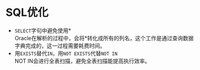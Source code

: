 # SQL优化  
* `SELECT`字句中避免使用*  
   Oracle在解析的过程中，会将*转化成所有的列名，这个工作是通过查询数据字典完成的，这一过程需要耗费时间。  
* 用`EXISTS`替代`IN`，用`NOT EXISTS`代替`NOT IN`  
   NOT IN会进行全表扫描，避免全表扫描能提高执行效率。     
